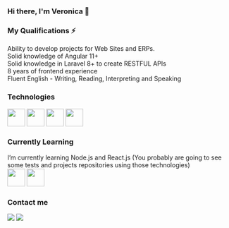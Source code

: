 ### Hi there, I'm Veronica 👋

### My Qualifications ⚡
<div>
Ability to develop projects for Web Sites and ERPs.<br>
Solid knowledge of Angular 11+<br>
Solid knowledge in Laravel 8+ to create RESTFUL APIs<br>
8 years of frontend experience<br>
Fluent English - Writing, Reading, Interpreting and Speaking<br>
</div>

### Technologies 
<div>
          
<img src="https://cdn.jsdelivr.net/gh/devicons/devicon/icons/typescript/typescript-original.svg" width="40" height="40"  />
<img src="https://cdn.jsdelivr.net/gh/devicons/devicon/icons/ionic/ionic-original.svg"  width="40" height="40" />       
<img src="https://cdn.jsdelivr.net/gh/devicons/devicon/icons/angularjs/angularjs-original.svg" width="40" height="40"/>       <img src="https://cdn.jsdelivr.net/gh/devicons/devicon/icons/laravel/laravel-plain.svg" width="40" height="40" />
      
          
</div>

### Currently Learning

<div>
I’m currently learning Node.js and React.js (You probably are going to see some tests and projects repositories using those technologies)<br>
</div> 
<div>
<img src="https://cdn.jsdelivr.net/gh/devicons/devicon/icons/nodejs/nodejs-original.svg" width="40" height="40" />           <img src="https://cdn.jsdelivr.net/gh/devicons/devicon/icons/react/react-original.svg" width="40" height="40" />
</div>
        
### Contact me

<div>
<a href = "mailto:verociolfi@gmail.com"><img src="https://img.shields.io/badge/Gmail-D14836?style=for-the-badge&logo=gmail&logoColor=white" target="_blank"></a>
<a href="https://www.linkedin.com/in/veronica-ciolfi-b89b7b198/" target="_blank"><img src="https://img.shields.io/badge/-LinkedIn-%230077B5?style=for-the-badge&logo=linkedin&logoColor=white" target="_blank"></a>   
</div>

          
